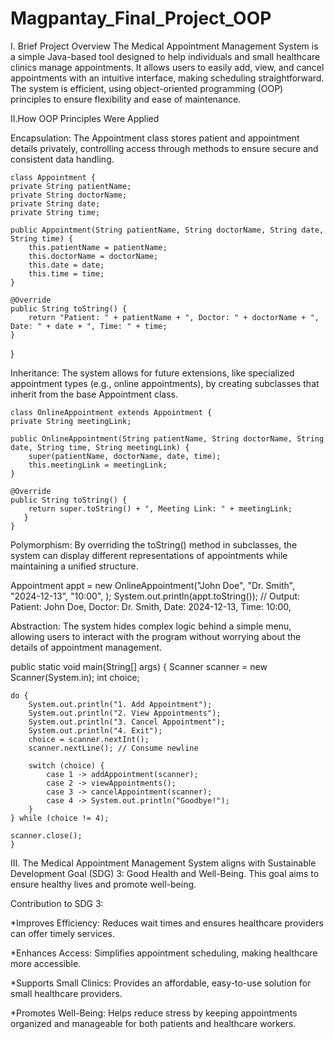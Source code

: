 # Magpantay_Final_Project_OOP
I. Brief Project Overview
The Medical Appointment Management System is a simple Java-based tool designed to help individuals and small healthcare clinics manage appointments. It allows users to easily add, view, and cancel appointments with an intuitive interface, making scheduling straightforward. The system is efficient, using object-oriented programming (OOP) principles to ensure flexibility and ease of maintenance.

II.How OOP Principles Were Applied

Encapsulation:
The Appointment class stores patient and appointment details privately, controlling access through methods to ensure secure and consistent data handling.

  
    class Appointment {
    private String patientName;
    private String doctorName;
    private String date;
    private String time;

    public Appointment(String patientName, String doctorName, String date, String time) {
        this.patientName = patientName;
        this.doctorName = doctorName;
        this.date = date;
        this.time = time;
    }
    
    @Override
    public String toString() {
        return "Patient: " + patientName + ", Doctor: " + doctorName + ", Date: " + date + ", Time: " + time;
    }
}

Inheritance:
The system allows for future extensions, like specialized appointment types (e.g., online appointments), by creating subclasses that inherit from the base Appointment class.


    class OnlineAppointment extends Appointment {
    private String meetingLink;

    public OnlineAppointment(String patientName, String doctorName, String date, String time, String meetingLink) {
        super(patientName, doctorName, date, time);
        this.meetingLink = meetingLink;
    }
    
    @Override
    public String toString() {
        return super.toString() + ", Meeting Link: " + meetingLink;
       }
    }

Polymorphism:
By overriding the toString() method in subclasses, the system can display different representations of appointments while maintaining a unified structure.

Appointment appt = new OnlineAppointment("John Doe", "Dr. Smith", "2024-12-13", "10:00", );
System.out.println(appt.toString());  // Output: Patient: John Doe, Doctor: Dr. Smith, Date: 2024-12-13, Time: 10:00,

Abstraction:
The system hides complex logic behind a simple menu, allowing users to interact with the program without worrying about the details of appointment management.

public static void main(String[] args) {
    Scanner scanner = new Scanner(System.in);
    int choice;

    do {
        System.out.println("1. Add Appointment");
        System.out.println("2. View Appointments");
        System.out.println("3. Cancel Appointment");
        System.out.println("4. Exit");
        choice = scanner.nextInt();
        scanner.nextLine(); // Consume newline

        switch (choice) {
            case 1 -> addAppointment(scanner);  
            case 2 -> viewAppointments();
            case 3 -> cancelAppointment(scanner);
            case 4 -> System.out.println("Goodbye!");
        }
    } while (choice != 4);

    scanner.close();
    }

III. The Medical Appointment Management System aligns with Sustainable Development Goal (SDG) 3: Good Health and Well-Being. This goal aims to ensure healthy lives and promote well-being.

Contribution to SDG 3:

*Improves Efficiency: Reduces wait times and ensures healthcare providers can offer timely services.

*Enhances Access: Simplifies appointment scheduling, making healthcare more accessible.

*Supports Small Clinics: Provides an affordable, easy-to-use solution for small healthcare providers.

*Promotes Well-Being: Helps reduce stress by keeping appointments organized and manageable for both patients and healthcare workers.
